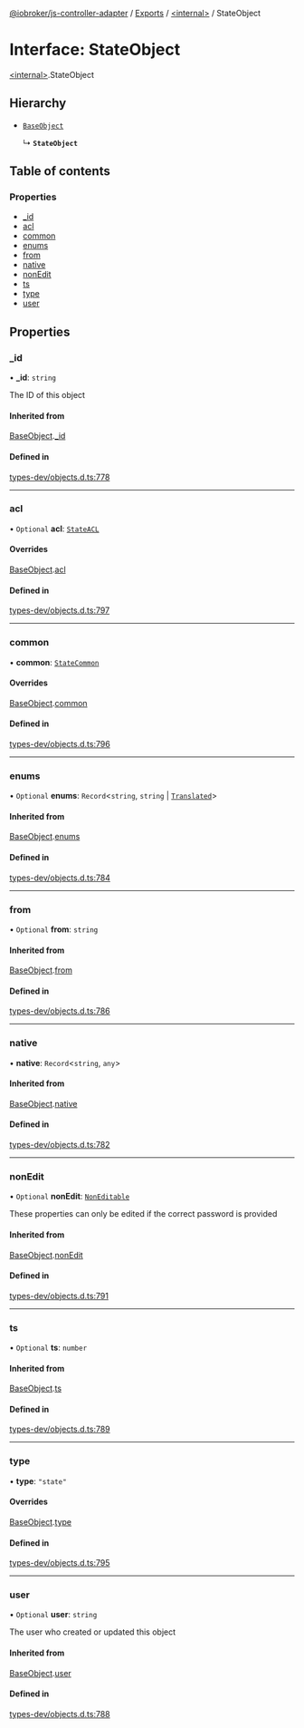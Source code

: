 [@iobroker/js-controller-adapter](../README.md) / [Exports](../modules.md) / [\<internal\>](../modules/internal_.md) / StateObject

# Interface: StateObject

[\<internal\>](../modules/internal_.md).StateObject

## Hierarchy

- [`BaseObject`](internal_.BaseObject.md)

  ↳ **`StateObject`**

## Table of contents

### Properties

- [\_id](internal_.StateObject.md#_id)
- [acl](internal_.StateObject.md#acl)
- [common](internal_.StateObject.md#common)
- [enums](internal_.StateObject.md#enums)
- [from](internal_.StateObject.md#from)
- [native](internal_.StateObject.md#native)
- [nonEdit](internal_.StateObject.md#nonedit)
- [ts](internal_.StateObject.md#ts)
- [type](internal_.StateObject.md#type)
- [user](internal_.StateObject.md#user)

## Properties

### \_id

• **\_id**: `string`

The ID of this object

#### Inherited from

[BaseObject](internal_.BaseObject.md).[_id](internal_.BaseObject.md#_id)

#### Defined in

[types-dev/objects.d.ts:778](https://github.com/ioBroker/ioBroker.js-controller/blob/74044f09/packages/types-dev/objects.d.ts#L778)

___

### acl

• `Optional` **acl**: [`StateACL`](internal_.StateACL.md)

#### Overrides

[BaseObject](internal_.BaseObject.md).[acl](internal_.BaseObject.md#acl)

#### Defined in

[types-dev/objects.d.ts:797](https://github.com/ioBroker/ioBroker.js-controller/blob/74044f09/packages/types-dev/objects.d.ts#L797)

___

### common

• **common**: [`StateCommon`](internal_.StateCommon.md)

#### Overrides

[BaseObject](internal_.BaseObject.md).[common](internal_.BaseObject.md#common)

#### Defined in

[types-dev/objects.d.ts:796](https://github.com/ioBroker/ioBroker.js-controller/blob/74044f09/packages/types-dev/objects.d.ts#L796)

___

### enums

• `Optional` **enums**: `Record`\<`string`, `string` \| [`Translated`](../modules/internal_.md#translated)\>

#### Inherited from

[BaseObject](internal_.BaseObject.md).[enums](internal_.BaseObject.md#enums)

#### Defined in

[types-dev/objects.d.ts:784](https://github.com/ioBroker/ioBroker.js-controller/blob/74044f09/packages/types-dev/objects.d.ts#L784)

___

### from

• `Optional` **from**: `string`

#### Inherited from

[BaseObject](internal_.BaseObject.md).[from](internal_.BaseObject.md#from)

#### Defined in

[types-dev/objects.d.ts:786](https://github.com/ioBroker/ioBroker.js-controller/blob/74044f09/packages/types-dev/objects.d.ts#L786)

___

### native

• **native**: `Record`\<`string`, `any`\>

#### Inherited from

[BaseObject](internal_.BaseObject.md).[native](internal_.BaseObject.md#native)

#### Defined in

[types-dev/objects.d.ts:782](https://github.com/ioBroker/ioBroker.js-controller/blob/74044f09/packages/types-dev/objects.d.ts#L782)

___

### nonEdit

• `Optional` **nonEdit**: [`NonEditable`](internal_.NonEditable.md)

These properties can only be edited if the correct password is provided

#### Inherited from

[BaseObject](internal_.BaseObject.md).[nonEdit](internal_.BaseObject.md#nonedit)

#### Defined in

[types-dev/objects.d.ts:791](https://github.com/ioBroker/ioBroker.js-controller/blob/74044f09/packages/types-dev/objects.d.ts#L791)

___

### ts

• `Optional` **ts**: `number`

#### Inherited from

[BaseObject](internal_.BaseObject.md).[ts](internal_.BaseObject.md#ts)

#### Defined in

[types-dev/objects.d.ts:789](https://github.com/ioBroker/ioBroker.js-controller/blob/74044f09/packages/types-dev/objects.d.ts#L789)

___

### type

• **type**: ``"state"``

#### Overrides

[BaseObject](internal_.BaseObject.md).[type](internal_.BaseObject.md#type)

#### Defined in

[types-dev/objects.d.ts:795](https://github.com/ioBroker/ioBroker.js-controller/blob/74044f09/packages/types-dev/objects.d.ts#L795)

___

### user

• `Optional` **user**: `string`

The user who created or updated this object

#### Inherited from

[BaseObject](internal_.BaseObject.md).[user](internal_.BaseObject.md#user)

#### Defined in

[types-dev/objects.d.ts:788](https://github.com/ioBroker/ioBroker.js-controller/blob/74044f09/packages/types-dev/objects.d.ts#L788)
